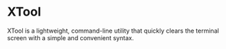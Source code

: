 # XTool
XTool is a lightweight, command-line utility that quickly clears the terminal screen with a simple and convenient syntax.
